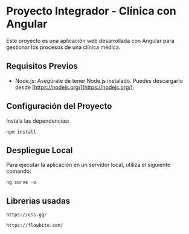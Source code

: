 # Proyecto Integrador - Clínica con Angular

Este proyecto es una aplicación web desarrollada con Angular para gestionar los procesos de una clínica médica.

## Requisitos Previos

- Node.js: Asegúrate de tener Node.js instalado. Puedes descargarlo desde [https://nodejs.org/](https://nodejs.org/).

## Configuración del Proyecto

Instala las dependencias:

    npm install

## Despliegue Local

Para ejecutar la aplicación en un servidor local, utiliza el siguiente comando:

    ng serve -o

## Librerias usadas

    https://css.gg/

    https://flowbite.com/
